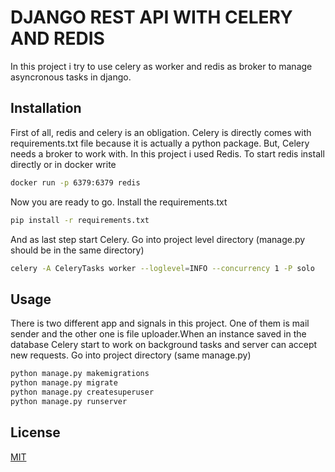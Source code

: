 # DJANGO REST API WITH CELERY AND REDIS

In this project i try to use celery as worker and redis as broker to manage asyncronous tasks in django.

## Installation

First of all, redis and celery is an obligation. Celery is directly comes with requirements.txt file because it is actually a python package. But, Celery needs a broker to work with. In this project i used Redis. To start redis install directly or in docker write

```bash
docker run -p 6379:6379 redis
```
Now you are ready to go.
Install the requirements.txt

```bash
pip install -r requirements.txt
```
And as last step start Celery. Go into project level directory (manage.py should be in the same directory)

```bash
celery -A CeleryTasks worker --loglevel=INFO --concurrency 1 -P solo
```

## Usage
There is two different app and signals in this project. One of them is mail sender and the other one is file uploader.When an instance saved in the database Celery start to work on background tasks and server can accept new requests.
Go into project directory (same manage.py)
```bash
python manage.py makemigrations
python manage.py migrate
python manage.py createsuperuser
python manage.py runserver
```

## License
[MIT](https://choosealicense.com/licenses/mit/)
